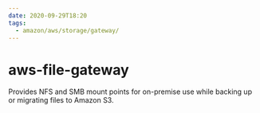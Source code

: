 ```yaml
---
date: 2020-09-29T18:20
tags:
  - amazon/aws/storage/gateway/
---
```


# aws-file-gateway

Provides NFS and SMB mount points for on-premise use while backing up or migrating files to Amazon S3.

